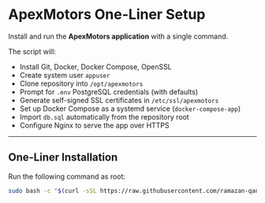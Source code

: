 # ApexMotors One-Liner Setup

Install and run the **ApexMotors application** with a single command.  

The script will:

- Install Git, Docker, Docker Compose, OpenSSL  
- Create system user `appuser`  
- Clone repository into `/opt/apexmotors`  
- Prompt for `.env` PostgreSQL credentials (with defaults)  
- Generate self-signed SSL certificates in `/etc/ssl/apexmotors`  
- Set up Docker Compose as a systemd service (`docker-compose-app`)  
- Import `db.sql` automatically from the repository root  
- Configure Nginx to serve the app over HTTPS  

---

## One-Liner Installation

Run the following command as root:

```bash
sudo bash -c "$(curl -sSL https://raw.githubusercontent.com/ramazan-qandaxov/apexmotors/main/install.sh)"
